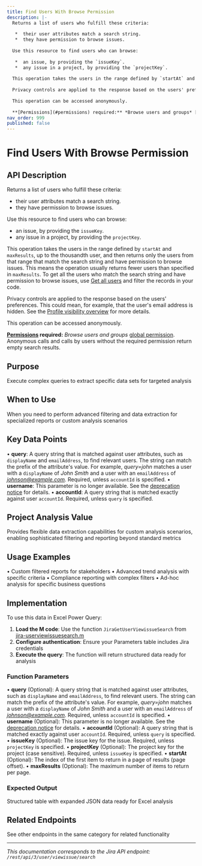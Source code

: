 ```yaml
---
title: Find Users With Browse Permission
description: |-
  Returns a list of users who fulfill these criteria:
  
   *  their user attributes match a search string.
   *  they have permission to browse issues.
  
  Use this resource to find users who can browse:
  
   *  an issue, by providing the `issueKey`.
   *  any issue in a project, by providing the `projectKey`.
  
  This operation takes the users in the range defined by `startAt` and `maxResults`, up to the thousandth user, and then returns only the users from that range that match the search string and have permission to browse issues. This means the operation usually returns fewer users than specified in `maxResults`. To get all the users who match the search string and have permission to browse issues, use [Get all users](#api-rest-api-3-users-search-get) and filter the records in your code.
  
  Privacy controls are applied to the response based on the users' preferences. This could mean, for example, that the user's email address is hidden. See the [Profile visibility overview](https://developer.atlassian.com/cloud/jira/platform/profile-visibility/) for more details.
  
  This operation can be accessed anonymously.
  
  **[Permissions](#permissions) required:** *Browse users and groups* [global permission](https://confluence.atlassian.com/x/x4dKLg). Anonymous calls and calls by users without the required permission return empty search results.
nav_order: 999
published: false
---
```


# Find Users With Browse Permission

## API Description
Returns a list of users who fulfill these criteria:

 *  their user attributes match a search string.
 *  they have permission to browse issues.

Use this resource to find users who can browse:

 *  an issue, by providing the `issueKey`.
 *  any issue in a project, by providing the `projectKey`.

This operation takes the users in the range defined by `startAt` and `maxResults`, up to the thousandth user, and then returns only the users from that range that match the search string and have permission to browse issues. This means the operation usually returns fewer users than specified in `maxResults`. To get all the users who match the search string and have permission to browse issues, use [Get all users](#api-rest-api-3-users-search-get) and filter the records in your code.

Privacy controls are applied to the response based on the users' preferences. This could mean, for example, that the user's email address is hidden. See the [Profile visibility overview](https://developer.atlassian.com/cloud/jira/platform/profile-visibility/) for more details.

This operation can be accessed anonymously.

**[Permissions](#permissions) required:** *Browse users and groups* [global permission](https://confluence.atlassian.com/x/x4dKLg). Anonymous calls and calls by users without the required permission return empty search results.

## Purpose
Execute complex queries to extract specific data sets for targeted analysis

## When to Use
When you need to perform advanced filtering and data extraction for specialized reports or custom analysis scenarios

## Key Data Points
• **query**: A query string that is matched against user attributes, such as `displayName` and `emailAddress`, to find relevant users. The string can match the prefix of the attribute's value. For example, *query=john* matches a user with a `displayName` of *John Smith* and a user with an `emailAddress` of *johnson@example.com*. Required, unless `accountId` is specified.
• **username**: This parameter is no longer available. See the [deprecation notice](https://developer.atlassian.com/cloud/jira/platform/deprecation-notice-user-privacy-api-migration-guide/) for details.
• **accountId**: A query string that is matched exactly against user `accountId`. Required, unless `query` is specified.

## Project Analysis Value
Provides flexible data extraction capabilities for custom analysis scenarios, enabling sophisticated filtering and reporting beyond standard metrics

## Usage Examples
• Custom filtered reports for stakeholders
• Advanced trend analysis with specific criteria
• Compliance reporting with complex filters
• Ad-hoc analysis for specific business questions

## Implementation
To use this data in Excel Power Query:

1. **Load the M code**: Use the function `JiraGetUserViewissueSearch` from [jira-userviewissuesearch.m](../assets/jira-userviewissuesearch.m)
2. **Configure authentication**: Ensure your Parameters table includes Jira credentials
3. **Execute the query**: The function will return structured data ready for analysis

### Function Parameters
• **query** (Optional): A query string that is matched against user attributes, such as `displayName` and `emailAddress`, to find relevant users. The string can match the prefix of the attribute's value. For example, *query=john* matches a user with a `displayName` of *John Smith* and a user with an `emailAddress` of *johnson@example.com*. Required, unless `accountId` is specified.
• **username** (Optional): This parameter is no longer available. See the [deprecation notice](https://developer.atlassian.com/cloud/jira/platform/deprecation-notice-user-privacy-api-migration-guide/) for details.
• **accountId** (Optional): A query string that is matched exactly against user `accountId`. Required, unless `query` is specified.
• **issueKey** (Optional): The issue key for the issue. Required, unless `projectKey` is specified.
• **projectKey** (Optional): The project key for the project (case sensitive). Required, unless `issueKey` is specified.
• **startAt** (Optional): The index of the first item to return in a page of results (page offset).
• **maxResults** (Optional): The maximum number of items to return per page.

### Expected Output
Structured table with expanded JSON data ready for Excel analysis

## Related Endpoints
See other endpoints in the same category for related functionality

---
*This documentation corresponds to the Jira API endpoint: `/rest/api/3/user/viewissue/search`*
